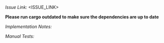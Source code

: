 _Issue Link:_ <ISSUE_LINK>

**Please run cargo outdated to make sure the dependencies are up to date**

_Implementation Notes:_

_Manual Tests:_


